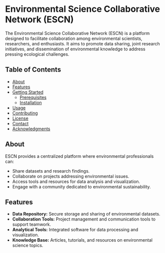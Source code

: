 # Environmental Science Collaborative Network (ESCN)

The Environmental Science Collaborative Network (ESCN) is a platform designed to facilitate collaboration among environmental scientists,
researchers, and enthusiasts. It aims to promote data sharing, joint research initiatives, and dissemination of environmental knowledge
to address pressing ecological challenges.

## Table of Contents

- [About](#about)
- [Features](#features)
- [Getting Started](#getting-started)
  - [Prerequisites](#prerequisites)
  - [Installation](#installation)
- [Usage](#usage)
- [Contributing](#contributing)
- [License](#license)
- [Contact](#contact)
- [Acknowledgments](#acknowledgments)

## About

ESCN provides a centralized platform where environmental professionals can:

- Share datasets and research findings.
- Collaborate on projects addressing environmental issues.
- Access tools and resources for data analysis and visualization.
- Engage with a community dedicated to environmental sustainability.

## Features

- **Data Repository:** Secure storage and sharing of environmental datasets.
- **Collaboration Tools:** Project management and communication tools to support teamwork.
- **Analytical Tools:** Integrated software for data processing and visualization.
- **Knowledge Base:** Articles, tutorials, and resources on environmental science topics.


